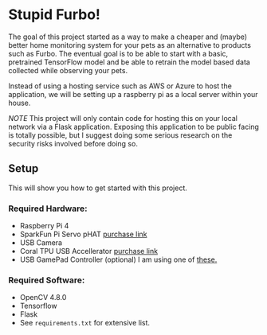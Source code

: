# Stupid Furbo!

The goal of this project started as a way to make a cheaper and (maybe) better home monitoring system for your pets as an alternative to products such as Furbo. 
The eventual goal is to be able to start with a basic, pretrained TensorFlow model and be able to retrain the model based data collected while observing your pets. 

Instead of using a hosting service such as AWS or Azure to host the application, we will be setting up a raspberry pi as a local server within your house.

*NOTE* This project will only contain code for hosting this on your local network via a Flask application. Exposing this application to be public facing is totally possible, but I suggest doing some serious research on the security risks involved before doing so.

## Setup

This will show you how to get started with this project. 

### Required Hardware:

- Raspberry Pi 4
- SparkFun Pi Servo pHAT [purchase link](https://www.sparkfun.com/products/15316?gclid=EAIaIQobChMIoqTM3uLrgAMVty7UAR2TdwptEAQYAiABEgJgxfD_BwE)
- USB Camera
- Coral TPU USB Accellerator [purchase link](https://www.amazon.com/Google-Coral-Accelerator-coprocessor-Raspberry/dp/B07R53D12W/ref=asc_df_B07R53D12W/?tag=hyprod-20&linkCode=df0&hvadid=343187928868&hvpos=&hvnetw=g&hvrand=13988579024015021863&hvpone=&hvptwo=&hvqmt=&hvdev=c&hvdvcmdl=&hvlocint=&hvlocphy=9011657&hvtargid=pla-757749808211&psc=1&tag=&ref=&adgrpid=68968886357&hvpone=&hvptwo=&hvadid=343187928868&hvpos=&hvnetw=g&hvrand=13988579024015021863&hvqmt=&hvdev=c&hvdvcmdl=&hvlocint=&hvlocphy=9011657&hvtargid=pla-757749808211)
- USB GamePad Controller (optional) I am using one of [these.](https://www.amazon.com/Controller-Compatible-iNNEXT-Raspberry-Multicolored/dp/B07MBF7FN1/ref=asc_df_B07MBF7FN1/?tag=hyprod-20&linkCode=df0&hvadid=385599530796&hvpos=&hvnetw=g&hvrand=4348866700891449236&hvpone=&hvptwo=&hvqmt=&hvdev=c&hvdvcmdl=&hvlocint=&hvlocphy=9011657&hvtargid=pla-802012327430&psc=1&tag=&ref=&adgrpid=76783608457&hvpone=&hvptwo=&hvadid=385599530796&hvpos=&hvnetw=g&hvrand=4348866700891449236&hvqmt=&hvdev=c&hvdvcmdl=&hvlocint=&hvlocphy=9011657&hvtargid=pla-802012327430)


### Required Software:

- OpenCV 4.8.0
- Tensorflow
- Flask
- See `requirements.txt` for extensive list.
